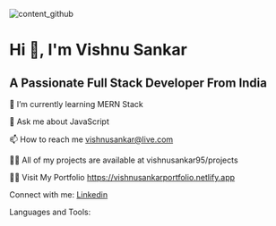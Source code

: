 ![content_github](https://user-images.githubusercontent.com/82999551/144830250-e3147f25-c341-4020-95fd-a10fbf45ead2.jpg)

<div style ="justify-contect:center"><h1>Hi 👋, I'm Vishnu Sankar</h1></div>
<h2>A Passionate Full Stack Developer From India</h2>

🌱 I’m currently learning MERN Stack

💬 Ask me about JavaScript

📫 How to reach me vishnusankar@live.com

👨‍💻 All of my projects are available at vishnusankar95/projects

🙋‍♂️ Visit My Portfolio https://vishnusankarportfolio.netlify.app

Connect with me:
  [Linkedin](https://www.linkedin.com/in/vishnu-sankar-855b72b4/) <br/>
  
Languages and Tools:



